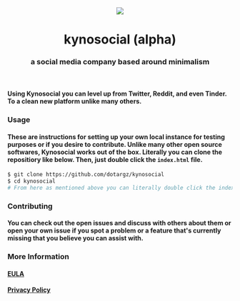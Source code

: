 <div align="center">
  <img src="./meta/favicon.ico"><br>
  <h1 align="center">kynosocial (alpha)</h1>
  <h3 align="center">a social media company based around minimalism</h3>
</div>
<br>

<h4>Using Kynosocial you can level up from Twitter, Reddit, and even Tinder. To a clean new platform unlike many others.</h4>

### Usage

#### These are instructions for setting up your own local instance for testing purposes or if you desire to contribute. Unlike many other open source softwares, Kynosocial works out of the box. Literally you can clone the repositiory like below. Then, just double click the `index.html` file.

```bash
$ git clone https://github.com/dotargz/kynosocial
$ cd kynosocial
# From here as mentioned above you can literally double click the index.html file it'll open in your default browser
```

### Contributing

#### You can check out the open issues and discuss with others about them or open your own issue if you spot a problem or a feature that's currently missing that you believe you can assist with.

### More Information

#### [EULA](https://kyno.social/?page=eula)
#### [Privacy Policy](https://kyno.social/?page=privacy)